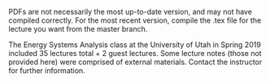 PDFs are not necessarily the most up-to-date version, and may not have compiled correctly. For the most recent  version, compile the .tex file for the lecture you want from the master branch.

The Energy Systems Analysis class at the University of Utah in Spring 2019 included 35 lectures total + 2 guest lectures. Some lecture notes (those not provided here) were comprised of external materials. Contact the instructor for further information.
